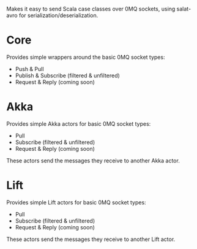 Makes it easy to send Scala case classes over 0MQ sockets, using salat-avro for serialization/deserialization.

# Core

Provides simple wrappers around the basic 0MQ socket types:
 * Push & Pull
 * Publish & Subscribe (filtered & unfiltered)
 * Request & Reply (coming soon)

# Akka

Provides simple Akka actors for basic 0MQ socket types:
* Pull
* Subscribe (filtered & unfiltered)
* Request & Reply (coming soon)

These actors send the messages they receive to another Akka actor.

# Lift

Provides simple Lift actors for basic 0MQ socket types:
* Pull
* Subscribe (filtered & unfiltered)
* Request & Reply (coming soon)

These actors send the messages they receive to another Lift actor.
